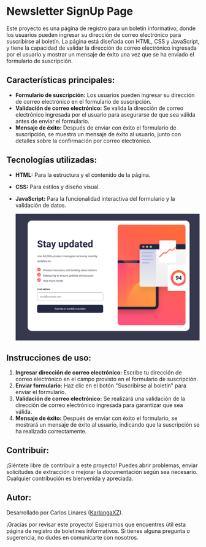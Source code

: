 # Newsletter SignUp Page

Este proyecto es una página de registro para un boletín informativo, donde los usuarios pueden ingresar su dirección de correo electrónico para suscribirse al boletín. La página está diseñada con HTML, CSS y JavaScript, y tiene la capacidad de validar la dirección de correo electrónico ingresada por el usuario y mostrar un mensaje de éxito una vez que se ha enviado el formulario de suscripción.

## Características principales:
- **Formulario de suscripción:** Los usuarios pueden ingresar su dirección de correo electrónico en el formulario de suscripción.
- **Validación de correo electrónico:** Se valida la dirección de correo electrónico ingresada por el usuario para asegurarse de que sea válida antes de enviar el formulario.
- **Mensaje de éxito:** Después de enviar con éxito el formulario de suscripción, se muestra un mensaje de éxito al usuario, junto con detalles sobre la confirmación por correo electrónico.

## Tecnologías utilizadas:
- **HTML:** Para la estructura y el contenido de la página.
- **CSS:** Para estilos y diseño visual.
- **JavaScript:** Para la funcionalidad interactiva del formulario y la validación de datos.

  ![Captura de pantalla de la página de Newsletter](Newsletter.png)

## Instrucciones de uso:
1. **Ingresar dirección de correo electrónico:** Escribe tu dirección de correo electrónico en el campo provisto en el formulario de suscripción.
2. **Enviar formulario:** Haz clic en el botón "Suscribirse al boletín" para enviar el formulario.
3. **Validación de correo electrónico:** Se realizará una validación de la dirección de correo electrónico ingresada para garantizar que sea válida.
4. **Mensaje de éxito:** Después de enviar con éxito el formulario, se mostrará un mensaje de éxito al usuario, indicando que la suscripción se ha realizado correctamente.

## Contribuir:
¡Siéntete libre de contribuir a este proyecto! Puedes abrir problemas, enviar solicitudes de extracción o mejorar la documentación según sea necesario. Cualquier contribución es bienvenida y apreciada.

## Autor:
Desarrollado por Carlos Linares ([KarlangaXZ](https://github.com/KarlangaXZ)).

¡Gracias por revisar este proyecto! Esperamos que encuentres útil esta página de registro de boletines informativos. Si tienes alguna pregunta o sugerencia, no dudes en comunicarte con nosotros.
